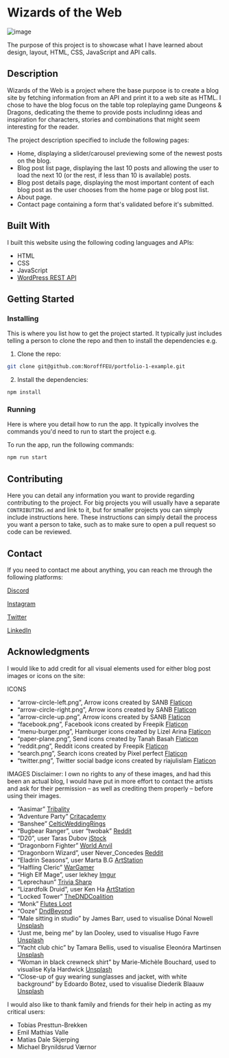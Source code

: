 # Wizards of the Web

![image](https://user-images.githubusercontent.com/52622303/164316813-4b12d99f-aeb7-4069-85cf-e72b3a50ac99.png)

The purpose of this project is to showcase what I have learned about design, layout, HTML, CSS, JavaScript and API calls.

## Description

Wizards of the Web is a project where the base purpose is to create a blog site by fetching information from an API and print it to a web site as HTML. I chose to have the blog focus on the table top roleplaying game Dungeons & Dragons, dedicating the theme to provide posts includinng ideas and inspiration for characters, stories and combinations that might seem interesting for the reader.

The project description specified to include the following pages:

- Home, displaying a slider/carousel previewing some of the newest posts on the blog.
- Blog post list page, displaying the last 10 posts and allowing the user to load the next 10 (or the rest, if less than 10 is available) posts.
- Blog post details page, displaying the most important content of each blog post as the user chooses from the home page or blog post list.
- About page.
- Contact page containing a form that's validated before it's submitted.

## Built With

I built this website using the following coding languages and APIs:

- HTML
- CSS
- JavaScript
- [WordPress REST API](https://ikpb-mar21pt-cms-ma1.com/wp-json/wp/v2)

## Getting Started

### Installing

This is where you list how to get the project started. It typically just includes telling a person to clone the repo and then to install the dependencies e.g.

1. Clone the repo:

```bash
git clone git@github.com:NoroffFEU/portfolio-1-example.git
```

2. Install the dependencies:

```
npm install
```

### Running

Here is where you detail how to run the app. It typically involves the commands you'd need to run to start the project e.g.

To run the app, run the following commands:

```bash
npm run start
```

## Contributing

Here you can detail any information you want to provide regarding contributing to the project. For big projects you will usually have a separate `CONTRIBUTING.md` and link to it, but for smaller projects you can simply include instructions here. These instructions can simply detail the process you want a person to take, such as to make sure to open a pull request so code can be reviewed.

## Contact

If you need to contact me about anything, you can reach me through the following platforms:

[Discord](https://discord.com/channels/@svevngjengar#4627)

[Instagram](http://instagram.com/prebredev)

[Twitter](https://twitter.com/Ribbon_Blues)

[LinkedIn](http://linkedin.com/in/ida-katrine-presttun-brekken-aa2659206)

## Acknowledgments

I would like to add credit for all visual elements used for either blog post images or icons on the site:

ICONS

- “arrow-circle-left.png”, Arrow icons created by SANB [Flaticon](https://www.flaticon.com/packs/arrow-62)
- “arrow-circle-right.png”, Arrow icons created by SANB [Flaticon](https://www.flaticon.com/packs/arrow-62)
- “arrow-circle-up.png”, Arrow icons created by SANB [Flaticon](https://www.flaticon.com/packs/arrow-62)
- “facebook.png”, Facebook icons created by Freepik [Flaticon](https://www.flaticon.com/packs/social-network-logo-collection)
- “menu-burger.png”, Hamburger icons created by Lizel Arina [Flaticon](https://www.flaticon.com/packs/user-interface-2080)
- “paper-plane.png”, Send icons created by Tanah Basah [Flaticon](https://www.flaticon.com/packs/social-media-ui-11)
- “reddit.png”, Reddit icons created by Freepik [Flaticon](https://www.flaticon.com/packs/social-network-logo-collection)
- “search.png”, Search icons created by Pixel perfect [Flaticon](https://www.flaticon.com/packs/seo-46)
- “twitter.png”, Twitter social badge icons created by riajulislam [Flaticon](https://www.flaticon.com/packs/social-media-343)

IMAGES
Disclaimer: I own no rights to any of these images, and had this been an actual blog, I would have put in more effort to contact the artists and ask for their permission – as well as crediting them properly – before using their images.

- “Aasimar” [Tribality](https://www.tribality.com/2020/01/14/a-guide-to-roleplaying-aasimar/)
- “Adventure Party” [Critacademy](https://www.critacademy.com/post/how-to-run-monster-hordes-in-dungeons-and-dragons)
- “Banshee” [CelticWeddingRings](https://www.celtic-weddingrings.com/celtic-mythology/legend-of-the-banshee)
- “Bugbear Ranger”, user “twobak” [Reddit](https://www.reddit.com/r/3d6/comments/db9c5h/bugbear_ambusher/)
- “D20”, user Taras Dubov [iStock](https://www.istockphoto.com/vector/dice-d20-for-playing-dnd-dungeon-and-dragons-board-game-crossed-swords-of-medieval-gm1422201568-467566950)
- “Dragonborn Fighter” [World Anvil](https://www.worldanvil.com/w/torar-liambic/a/reptilian-heritage-article)
- “Dragonborn Wizard”, user Never_Concedes [Reddit](https://www.reddit.com/r/DnD/comments/9gyfyy/art_rhogar_grrrmmballhyst_dragonborn_wizard/)
- “Eladrin Seasons”, user Marta B.G [ArtStation](https://www.artstation.com/artwork/Leg38R)
- “Halfling Cleric” [WarGamer](https://www.wargamer.com/dnd/halfling-5e)
- “High Elf Mage”, user lekhey [Imgur](https://imgur.com/t/elves/nwENE14)
- “Leprechaun” [Trivia Sharp](https://www.triviasharp.com/st-patricks-day-leprechaun-history-and-facts/)
- “Lizardfolk Druid”, user Ken Ha [ArtStation](https://www.artstation.com/artwork/AqL1Wz)
- “Locked Tower” [TheDNDCoalition](https://www.thedndcoalition.com/dnd-blog/how-to-start-playing-dnd)
- “Monk” [Flutes Loot](https://www.flutesloot.com/monk-multiclass-guide-dnd-5e/)
- “Ooze” [DndBeyond](https://www.dndbeyond.com/posts/949-how-to-play-oozes-like-body-devouring-terrors)
- “Male sitting in studio” by James Barr, used to visualise Dónal Nowell [Unsplash](https://unsplash.com/photos/oRsSeYqJUgY)
- “Just me, being me” by Ian Dooley, used to visualise Hugo Favre [Unsplash](https://unsplash.com/photos/d1UPkiFd04A)
- “Yacht club chic” by Tamara Bellis, used to visualise Eleonóra Martinsen [Unsplash](https://unsplash.com/photos/JoKS3XweV50)
- “Woman in black crewneck shirt” by Marie-Michèle Bouchard, used to visualise Kyla Hardwick [Unsplash](https://unsplash.com/photos/3U9BCWHMhUw)
- “Close-up of guy wearing sunglasses and jacket, with white background” by Edoardo Botez, used to visualise Diederik Blaauw [Unsplash](https://unsplash.com/photos/2msJycbql6w)

I would also like to thank family and friends for their help in acting as my critical users:

- Tobias Presttun-Brekken
- Emil Mathias Valle
- Matias Dale Skjerping
- Michael Brynildsrud Værnor
